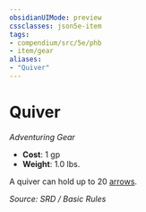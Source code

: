 ```yaml
---
obsidianUIMode: preview
cssclasses: json5e-item
tags:
- compendium/src/5e/phb
- item/gear
aliases: 
- "Quiver"
---
```

# Quiver
*Adventuring Gear*  

- **Cost**: 1 gp
- **Weight**: 1.0 lbs.

A quiver can hold up to 20 [arrows](arrow.md).

*Source: SRD / Basic Rules*